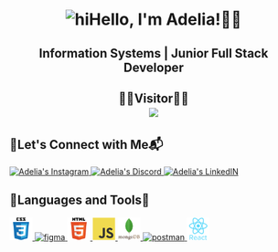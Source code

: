<h1 align="center"><img src="https://user-images.githubusercontent.com/1303154/88677602-1635ba80-d120-11ea-84d8-d263ba5fc3c0.gif" width="28px" alt="hi">Hello, I'm Adelia!👩‍💻</h1>
<h2 align="center">Information Systems | Junior Full Stack Developer</h2>

<h2 align="center" > 
  👩‍💻Visitor👨‍💻<br>
  <img src="https://profile-counter.glitch.me/itsadeliasembiring/count.svg" />
</h2>
  

<h2>🔗Let's Connect with Me📬</h2>

<p align="left"> <a href="https://www.instagram.com/adelialistic/">
  <img alt="Adelia's Instagram" width="40" height="40" src="https://raw.githubusercontent.com/hussainweb/hussainweb/main/icons/instagram.png" />
</a>
<a href="https://discord.com/users/Adele#5179">
  <img alt="Adelia's Discord" width="40" height="40" src="https://raw.githubusercontent.com/peterthehan/peterthehan/master/assets/discord.svg" />
</a>
<a href="www.linkedin.com/in/adelia-account">
  <img alt="Adelia's LinkedIN" width="40" height="40" src="https://raw.githubusercontent.com/peterthehan/peterthehan/master/assets/linkedin.svg" />
</a></p>


<h2>🔧Languages and Tools🔧</h2>
  
<p align="left"> <a href="https://www.w3schools.com/css/" target="_blank" rel="noreferrer"> <img src="https://raw.githubusercontent.com/devicons/devicon/master/icons/css3/css3-original-wordmark.svg" alt="css3" width="40" height="40"/> </a> <a href="https://www.figma.com/" target="_blank" rel="noreferrer"> <img src="https://www.vectorlogo.zone/logos/figma/figma-icon.svg" alt="figma" width="40" height="40"/> </a> <a href="https://www.w3.org/html/" target="_blank" rel="noreferrer"> <img src="https://raw.githubusercontent.com/devicons/devicon/master/icons/html5/html5-original-wordmark.svg" alt="html5" width="40" height="40"/> </a> <a href="https://developer.mozilla.org/en-US/docs/Web/JavaScript" target="_blank" rel="noreferrer"> <img src="https://raw.githubusercontent.com/devicons/devicon/master/icons/javascript/javascript-original.svg" alt="javascript" width="40" height="40"/> </a> <a href="https://www.mongodb.com/" target="_blank" rel="noreferrer"> <img src="https://raw.githubusercontent.com/devicons/devicon/master/icons/mongodb/mongodb-original-wordmark.svg" alt="mongodb" width="40" height="40"/> </a> <a href="https://postman.com" target="_blank" rel="noreferrer"> <img src="https://www.vectorlogo.zone/logos/getpostman/getpostman-icon.svg" alt="postman" width="40" height="40"/> </a> <a href="https://reactjs.org/" target="_blank" rel="noreferrer"> <img src="https://raw.githubusercontent.com/devicons/devicon/master/icons/react/react-original-wordmark.svg" alt="react" width="40" height="40"/> </a> </p>
